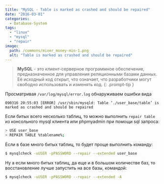 ```yaml
---
title: "MySQL - Table is marked as crashed and should be repaired"
date: "2016-03-01"
categories: 
  - Database-System
tags: 
  - "linux"
  - "mysql"
  - "repair"
image:
  path: /commons/mixer_money-min-1.png
  alt: "Table is marked as crashed and should be repaired"
---
```


> **MySQL** - это клиент-серверное программное обеспечение, предназначенное для управления реляционными базами данных. Её исходный код открыт, что означает, что разработчики могут свободно использовать и изменять код.
{: .prompt-tip }

Просматривая `/var/log/mysql/error.log` обнаруживаем ошибки вида

```
090316 20:55:03 [ERROR] /usr/sbin/mysqld: Table ‘./user_base/table’ is marked as crashed and should be repaired
```

Если битых всего несколько таблиц, то можно выполнить `repair table` из консольного mysql клиента или phpmyadmin при помощи sql запроса:

```sh
> USE user_base
> REPAIR TABLE %tablename%;
```

Если в базе много битых таблиц, то будет проще выполнить команду:

```sh
$ mysqlcheck -uUSER -pPASSWORD --repair --extended user_base
```

Ну а если много битых таблиц, да еще и в большом количестве баз, то восстановление лучше запустить на все базы, командой:

```sh
$ mysqlcheck -uUSER -pPASSWORD --repair --extended -A
```
